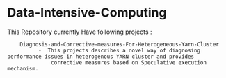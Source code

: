 # Data-Intensive-Computing

This Repository currently Have following projects :

        Diagnosis-and-Corrective-measures-For-Heterogeneous-Yarn-Cluster
              -  This projects describes a novel way of diagnosing performance issues in heterogenous YARN cluster and provides 
                  corrective measures based on Speculative execution mechanism.
